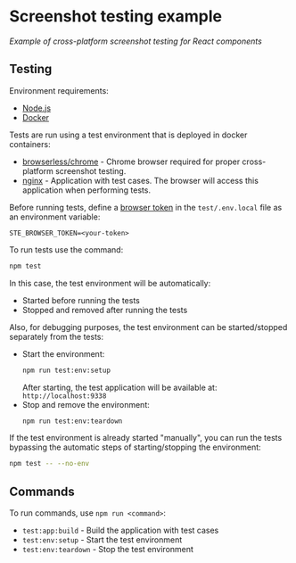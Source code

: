 # Screenshot testing example

_Example of cross-platform screenshot testing for React components_

## Testing

Environment requirements:

-   [Node.js](https://nodejs.org/)
-   [Docker](https://docs.docker.com/install/)

Tests are run using a test environment that is deployed in docker containers:

-   [browserless/chrome](https://docs.browserless.io/baas/docker/quickstart) -
    Chrome browser required for proper cross-platform screenshot testing.
-   [nginx](https://hub.docker.com/_/nginx) - Application with test cases. The
    browser will access this application when performing tests.

Before running tests, define a
[browser token](https://docs.browserless.io/baas/docker/quickstart#1-run-it-with-some-sensible-defaults)
in the `test/.env.local` file as an environment variable:

```text
STE_BROWSER_TOKEN=<your-token>
```

To run tests use the command:

```bash
npm test
```

In this case, the test environment will be automatically:

-   Started before running the tests
-   Stopped and removed after running the tests

Also, for debugging purposes, the test environment can be started/stopped
separately from the tests:

-   Start the environment:
    ```bash
    npm run test:env:setup
    ```
    After starting, the test application will be available at:
    `http://localhost:9338`
-   Stop and remove the environment:
    ```bash
    npm run test:env:teardown
    ```

If the test environment is already started "manually", you can run the tests
bypassing the automatic steps of starting/stopping the environment:

```bash
npm test -- --no-env
```

## Commands

To run commands, use `npm run <command>`:

-   `test:app:build` - Build the application with test cases
-   `test:env:setup` - Start the test environment
-   `test:env:teardown` - Stop the test environment
